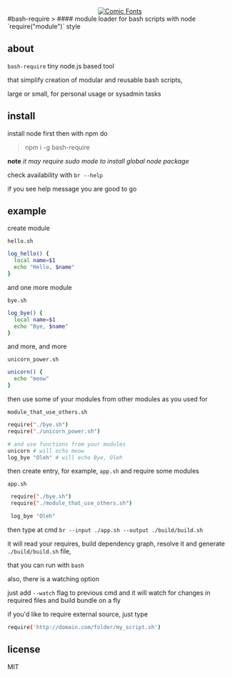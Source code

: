<div align="center">
<a href="http://fontmeme.com/comic-fonts/"><img src="http://fontmeme.com/embed.php?text=%23require&name=Animated.ttf&size=80&style_color=6AB358" alt="Comic Fonts"></a>
</div>
#bash-require
> #### module loader for bash scripts with node `require("module")` style

## about
`bash-require` tiny node.js based tool 

that simplify creation of modular and reusable bash scripts, 

large or small, for personal usage or sysadmin tasks 

## install
install node first then with npm do

> npm i -g bash-require

**note** *it may require sudo mode to install global node package*

check availability with `br --help`

if you see help message you are good to go

## example
create module

`hello.sh`
```sh
log_hello() {
  local name=$1
  echo "Hello, $name"
}
```

and one more module

`bye.sh`
```sh
log_bye() {
  local name=$1
  echo "Bye, $name"
}
```

and more, and more

`unicorn_power.sh`
```sh
unicorn() {
  echo "meow"
}
```

then use some of your modules from other modules as you used for

`module_that_use_others.sh`
```sh
require("./bye.sh")
require("./unicorn_power.sh")

# and use functions from your modules
unicorn # will echo meow
log_bye "Oleh" # will echo Bye, Oleh
```

then create entry, for example, `app.sh` and require some modules

`app.sh`
```sh
 require("./bye.sh")
 require("./module_that_use_others.sh")

 log_bye "Oleh"
```

then type at cmd `br --input ./app.sh --output ./build/build.sh`

it will read your requires, build dependency graph, resolve it and generate `./build/build.sh` file,

that you can run with `bash`

also, there is a watching option

just add `--watch` flag to previous cmd and it will watch for changes in required files and build bundle on a fly

if you'd like to require external source, just type

```sh
require('http://domain.com/folder/my_script.sh')
```

## license

MIT





